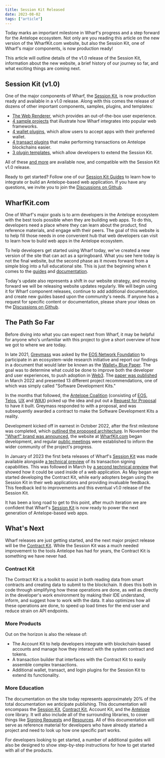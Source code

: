 ```yaml
---
title: Session Kit Released
date: 2023-08-02
tags: ["article"]
---
```


Today marks an important milestone in Wharf's progress and a step forward for the Antelope ecosystem. Not only are you reading this article on the new version of the WharfKit.com website, but also the Session Kit, one of Wharf's major components, is now production ready!

This article will outline details of the v1.0 release of the Session Kit, information about the new website, a brief history of our journey so far, and what exciting things are coming next.

## Session Kit (v1.0)

One of the major components of Wharf, the [Session Kit](/kits/session), is now production ready and available in a v1.0 release. Along with this comes the release of dozens of other important components, samples, plugins, and templates:

- [The Web Renderer](#), which provides an out-of-the-box user experience.
- [4 sample projects](#) that illustrate how Wharf integrates into popular web frameworks.
- [4 wallet plugins](https://github.com/wharfkit/?q=wallet&type=all&language=&sort=), which allow users to accept apps with their preferred wallet.
- [4 transact plugins](https://github.com/wharfkit/?q=transact&type=all&language=&sort=) that make performing transactions on Antelope blockchains easier.
- [3 plugin templates](#), which allow developers to extend the Session Kit.

All of these [and more](https://github.com/orgs/wharfkit/repositories) are available now, and compatible with the Session Kit v1.0 release.

Ready to get started? Follow one of our [Session Kit Guides](/guides/sessionkit) to learn how to integrate or build an Antelope-based web application. If you have any questions, we invite you to join the [Discussions on Github](https://github.com/orgs/wharfkit/discussions).

## WharfKit.com

One of Wharf's major goals is to arm developers in the Antelope ecosystem with the best tools possible when they are building web apps. To do this, developers need a place where they can learn about the product, find reference materials, and engage with their peers. The goal of this website is to help fill those needs in one convenient hub that web developers can visit to learn how to build web apps in the Antelope ecosystem.

To help developers get started using Wharf today, we've created a new version of the site that can act as a springboard. What you see here today is not the final website, but the second phase as it moves forward from a simple blog into a full educational site. This is just the beginning when it comes to the [guides](/guides) and [documentation](/docs).

Today's update also represents a shift in our website strategy, and moving forward we will be releasing website updates regularly. We will begin using it for Wharf component releases, continue to add additional documentation, and create new guides based upon the community's needs. If anyone has a request for specific content or documentation, please share your ideas on the [Discussions on Github](https://github.com/orgs/wharfkit/discussions).

## The Path So Far

Before diving into what you can expect next from Wharf, it may be helpful for anyone who's unfamiliar with this project to give a short overview of how we got to where we are today.

In late 2021, [Greymass](https://greymass.com) was asked by the [EOS Network Foundation](https://eosnetwork.com) to participate in an ecosystem-wide research initiative and report our findings in a document that would later be known as the [Wallet+ Blue Paper](https://medium.com/eos-network-foundation/wallet-blue-paper-a040a1865977). The goal was to determine what could be done to improve both the developer and user experiences, to push adoption in [Web3](https://en.wikipedia.org/wiki/Web3). The [paper was published](https://drive.google.com/file/d/18_aLgCo6uAJN1-ZT1mtUs59SxwffhShm/view) in March 2022 and presented 13 different project recommendations, one of which was simply called "Software Development Kits."

In the months that followed, the [Antelope Coalition](https://antelope.io) (consisting of [EOS](https://eosnetwork.com), [Telos](https://telos.net), [UX](https://uxnetwork.io/) and [WAX](https://wax.io)) picked up the idea and put out a [Request for Proposal](https://github.com/eosnetworkfoundation/Coalition-RFPs/blob/main/2022%2005%20RFP%20-%20SDKs.pdf) to have it built. Greymass responded to with a proposal, and was subsequently awarded a contract to make the Software Development Kits a reality.

Development kicked off in earnest in October 2022, after the first milestone was completed, which [outlined the proposed architecture](https://docs.google.com/document/d/1_vaMtPI-deX9-YiUGK-oZJotZG6ZX831ZpRcUUrnr4Y/edit?usp=sharing). In November the ["Wharf" brand was announced](https://greymass.medium.com/introducing-wharf-antelopes-new-web-client-sdk-project-a98fb12ff51f), the website at [WharfKit.com](https://wharfkit.com) began development, and regular [public meetings](/blog?tag=video) were established to inform the wider community of the project's progress.

In January of 2023 the first beta releases of Wharf's [Session Kit](https://github.com/wharfkit/session) was made available alongside [a technical preview](/blog/a-technical-preview-of-the-session-kit-in-wharf) of its transaction signing capabilities. This was followed in March by [a second technical preview](/blog/an-early-look-integrating-the-session-kit-with-a-web-app) that showed how it could be used inside of a web application. As May began we started developing the Contract Kit, while early adopters began using the Session Kit in their web applications and providing invaluable feedback. This feedback led to improvements and this eventual v1.0 release of the Session Kit.

It has been a long road to get to this point, after much iteration we are confident that Wharf's [Session Kit](/kits/session) is now ready to power the next generation of Antelope-based web apps.

## What's Next

Wharf releases are just getting started, and the next major project release will be the [Contract Kit](https://github.com/wharfkit/contract). While the Session Kit was a much needed improvement to the tools Antelope has had for years, the Contract Kit is something we have never had.

### Contract Kit

The Contract Kit is a toolkit to assist in both reading data from smart contracts and creating data to submit to the blockchain. It does this both in code through simplifying how these operations are done, as well as directly in the developer's work environment by making their IDE understand, inform, and suggest how to work with the data. It also optimizes how all these operations are done, to speed up load times for the end user and reduce strain on API endpoints.

### More Products

Out on the horizon is also the release of:

- The Account Kit to help developers integrate with blockchain-based accounts and manage how they interact with the system contract and tokens.
- A transaction builder that interfaces with the Contract Kit to easily assemble complex transactions.
- Additional wallet, transact, and login plugins for the Session Kit to extend its functionality.

### More Education

The documentation on the site today represents approximately 20% of the total documentation we anticipate publishing. This documentation will encompass the [Session Kit](https://github.com/wharfkit/session), [Contract Kit](https://github.com/wharfkit/contract), Account Kit, and the [Antelope](https://github.com/wharfkit/antelope) core library. It will also include all of the surrounding libraries, to cover things like [Signing Requests](https://github.com/greymass/eosio-signing-request) and [Resources](https://github.com/wharfkit/resources). All of this documentation will serve as reference material for developers who have already started a project and need to look up how one specific part works.

For developers looking to get started, a number of additional guides will also be designed to show step-by-step instructions for how to get started with all of the products.
